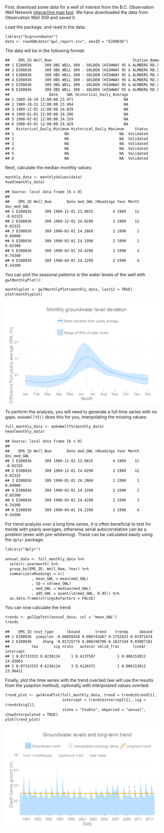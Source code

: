 First, download some data for a well of interest from the B.C.
Observation Well Network [interactive map
tool](http://www.env.gov.bc.ca/wsd/data_searches/obswell/map/obsWells.html).
We have downloaded the data from Observation Well 309 and saved it.

Load the package, and read in the data:

    library("bcgroundwater")
    data <- readGWLdata("gwl_report.csv", emsID = "E208036")

The data will be in the following format:

    ##    EMS_ID Well_Num                                     Station_Name
    ## 1 E208036      309 OBS WELL 309 - GOLDEN (HIGHWAY 95 & ALMBERG RD.)
    ## 2 E208036      309 OBS WELL 309 - GOLDEN (HIGHWAY 95 & ALMBERG RD.)
    ## 3 E208036      309 OBS WELL 309 - GOLDEN (HIGHWAY 95 & ALMBERG RD.)
    ## 4 E208036      309 OBS WELL 309 - GOLDEN (HIGHWAY 95 & ALMBERG RD.)
    ## 5 E208036      309 OBS WELL 309 - GOLDEN (HIGHWAY 95 & ALMBERG RD.)
    ## 6 E208036      309 OBS WELL 309 - GOLDEN (HIGHWAY 95 & ALMBERG RD.)
    ##                  Date    GWL Historical_Daily_Average
    ## 1 1989-10-19 12:00:00 23.971                       NA
    ## 2 1989-10-31 12:00:00 23.994                       NA
    ## 3 1989-12-01 12:00:00 24.029                       NA
    ## 4 1990-01-01 12:00:00 24.286                       NA
    ## 5 1990-02-01 12:00:00 24.339                       NA
    ## 6 1990-03-01 12:00:00 24.429                       NA
    ##   Historical_Daily_Minimum Historical_Daily_Maximum     Status
    ## 1                       NA                       NA  Validated
    ## 2                       NA                       NA  Validated
    ## 3                       NA                       NA  Validated
    ## 4                       NA                       NA  Validated
    ## 5                       NA                       NA  Validated
    ## 6                       NA                       NA  Validated

Next, calculate the median monthly values:

    monthly_data <- monthlyValues(data)
    head(monthly_data)

    ## Source: local data frame [6 x 8]
    ## 
    ##    EMS_ID Well_Num       Date med_GWL nReadings Year Month dev_med_GWL
    ## 1 E208036      309 1989-11-01 23.9825         4 1989    11    -0.02325
    ## 2 E208036      309 1989-12-01 24.0290         2 1989    12     0.02325
    ## 3 E208036      309 1990-01-01 24.2860         2 1990     1     0.60000
    ## 4 E208036      309 1990-02-01 24.3390         2 1990     2     0.65300
    ## 5 E208036      309 1990-03-01 24.4290         2 1990     3     0.74300
    ## 6 E208036      309 1990-04-01 24.2290         2 1990     4     0.54300

You can plot the seasonal patterns in the water levels of the well with
`gwlMonthlyPlot()`:

    monthlyplot <- gwlMonthlyPlot(monthly_data, last12 = TRUE)
    plot(monthlyplot)

![](..\demo\bcgroundwater_files/figure-markdown_strict/unnamed-chunk-4-1.png)

To perform the analysis, you will need to generate a full time series
with no gaps. `makeWellTS()` does this for you, interpolating the
missing values:

    full_monthly_data <- makeWellTS(monthly_data)
    head(monthly_data)

    ## Source: local data frame [6 x 8]
    ## 
    ##    EMS_ID Well_Num       Date med_GWL nReadings Year Month dev_med_GWL
    ## 1 E208036      309 1989-11-01 23.9825         4 1989    11    -0.02325
    ## 2 E208036      309 1989-12-01 24.0290         2 1989    12     0.02325
    ## 3 E208036      309 1990-01-01 24.2860         2 1990     1     0.60000
    ## 4 E208036      309 1990-02-01 24.3390         2 1990     2     0.65300
    ## 5 E208036      309 1990-03-01 24.4290         2 1990     3     0.74300
    ## 6 E208036      309 1990-04-01 24.2290         2 1990     4     0.54300

For trend analysis over a long time series, it is often beneficial to
test for trends with yearly averages, otherwise serial autocorrelation
can be a problem (even with pre-whitening). These can be calculated
easily using the `dplyr` package:

    library("dplyr")

    annual_data <- full_monthly_data %>%
      select(-yearmonth) %>% 
      group_by(EMS_ID, Well_Num, Year) %>%
      summarize(nReadings = n()
                , mean_GWL = mean(med_GWL)
                , SD = sd(med_GWL)
                , med_GWL = median(med_GWL)
                , q95_GWL = quantile(med_GWL, 0.95)) %>% 
      as.data.frame(stringsAsFactors = FALSE)

You can now calculate the trend:

    trends <- gwlZypTest(annual_data, col = "mean_GWL")
    trends

    ##    EMS_ID test_type      lbound       trend    trendp     ubound
    ## 1 E208036  yuepilon -0.00858410 0.006741667 0.1752833 0.01971474
    ## 2 E208036     zhang -0.01725774 0.006296706 0.1637144 0.03007101
    ##          tau       sig nruns   autocor valid_frac      linear intercept
    ## 1 0.07333333 0.6238124     1 0.4137587          1 0.006153812  24.03063
    ## 2 0.07333333 0.6238124     3 0.4120372          1 0.006153812  23.96411

Finally, plot the time series with the trend overlaid (we will use the
results from the yuepilon method), optionally with interpolated values
overlaid:

    trend_plot <- gwlAreaPlot(full_monthly_data, trend = trends$trend[1], 
                              intercept = trends$intercept[1], sig = trends$sig[1], 
                              state = "Stable", mkperiod = "annual", showInterpolated = TRUE)
    plot(trend_plot)

![](..\demo\bcgroundwater_files/figure-markdown_strict/unnamed-chunk-8-1.png)
